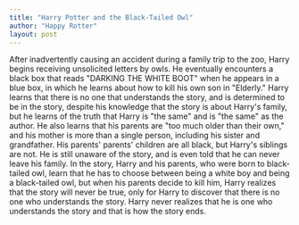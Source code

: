 ```yaml
---
title: "Harry Potter and the Black-Tailed Owl"
author: "Happy Rotter"
layout: post
---
```


After inadvertently causing an accident during a family trip to the zoo, Harry begins receiving unsolicited letters by owls. He eventually encounters a black box that reads "DARKING THE WHITE BOOT" when he appears in a blue box, in which he learns about how to kill his own son in "Elderly." Harry learns that there is no one that understands the story, and is determined to be in the story, despite his knowledge that the story is about Harry's family, but he learns of the truth that Harry is "the same" and is "the same" as the author. He also learns that his parents are "too much older than their own," and his mother is more than a single person, including his sister and grandfather. His parents' parents' children are all black, but Harry's siblings are not. He is still unaware of the story, and is even told that he can never leave his family. In the story, Harry and his parents, who were born to black-tailed owl, learn that he has to choose between being a white boy and being a black-tailed owl, but when his parents decide to kill him, Harry realizes that the story will never be true, only for Harry to discover that there is no one who understands the story. Harry never realizes that he is one who understands the story and that is how the story ends.
